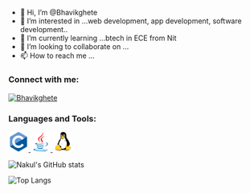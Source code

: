 - 👋 Hi, I’m @Bhavikghete
- 👀 I’m interested in ...web development, app development, software development..
- 🌱 I’m currently learning ...btech in ECE from Nit
- 💞️ I’m looking to collaborate on ...
- 📫 How to reach me ...

<!---
Bhavikghete/Bhavikghete is a ✨ special ✨ repository because its `README.md` (this file) appears on your GitHub profile.
You can click the Preview link to take a look at your changes.
--->

<h3 align="left">Connect with me:</h3>
<p align="left">
<a href="https://www.codechef.com/users/bhavik_ghete" target="blank"><img align="center" src="https://cdn.jsdelivr.net/npm/simple-icons@3.1.0/icons/codechef.svg" alt="Bhavikghete" height="30" width="40" /></a>

<h3 align="left">Languages and Tools:</h3>
<p align="left"> <a href="https://en.wikipedia.org/wiki/Dennis_Ritchie" target="_blank" rel="noreferrer"> <img src="https://raw.githubusercontent.com/devicons/devicon/master/icons/c/c-original.svg" alt="c" width="40" height="40"/> </a> <a href="https://en.wikipedia.org/wiki/James_Gosling" target="_blank" rel="noreferrer"> <img src="https://raw.githubusercontent.com/devicons/devicon/master/icons/java/java-original.svg" alt="java" width="40" height="40"/> </a> <a href="https://en.wikipedia.org/wiki/Linus_Torvalds" target="_blank" rel="noreferrer"> <img src="https://raw.githubusercontent.com/devicons/devicon/master/icons/linux/linux-original.svg" alt="linux" width="40" height="40"/> </a> </p>

![Nakul's GitHub stats](https://github-readme-stats.vercel.app/api?username=Bhavikghete&count_private=true&theme=dark&show_icons=true)

![Top Langs](https://github-readme-stats.vercel.app/api/top-langs/?username=Bhavikghete&layout=compact&theme=dark)
